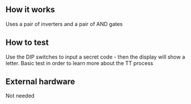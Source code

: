 <!---

This file is used to generate your project datasheet. Please fill in the information below and delete any unused
sections.

You can also include images in this folder and reference them in the markdown. Each image must be less than
512 kb in size, and the combined size of all images must be less than 1 MB.
-->

## How it works

Uses a pair of inverters and a pair of AND gates

## How to test

Use the DIP switches to input a secret code - then the display will show a letter. Basic test in order to learn more about the TT process

## External hardware

Not needed
